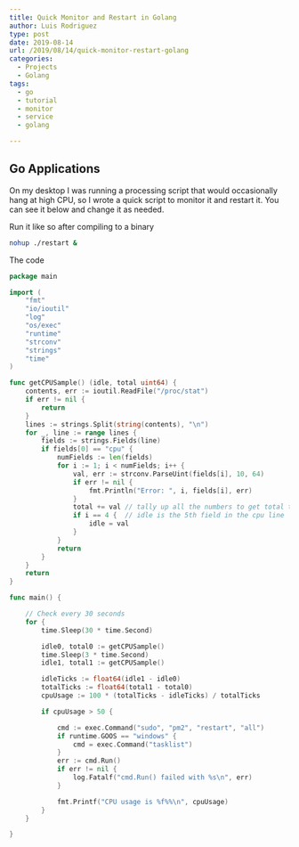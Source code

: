 ```yaml
---
title: Quick Monitor and Restart in Golang
author: Luis Rodriguez
type: post
date: 2019-08-14
url: /2019/08/14/quick-monitor-restart-golang
categories:
  - Projects
  - Golang
tags:
  - go
  - tutorial
  - monitor
  - service
  - golang

---
```


## Go Applications

On my desktop I was running a processing script that would occasionally hang at high CPU, so I wrote a quick script to monitor it and restart it. You can see it below and change it as needed.


Run it like so after compiling to a binary

```bash
nohup ./restart &
```

The code

```go
package main

import (
	"fmt"
	"io/ioutil"
	"log"
	"os/exec"
	"runtime"
	"strconv"
	"strings"
	"time"
)

func getCPUSample() (idle, total uint64) {
	contents, err := ioutil.ReadFile("/proc/stat")
	if err != nil {
		return
	}
	lines := strings.Split(string(contents), "\n")
	for _, line := range lines {
		fields := strings.Fields(line)
		if fields[0] == "cpu" {
			numFields := len(fields)
			for i := 1; i < numFields; i++ {
				val, err := strconv.ParseUint(fields[i], 10, 64)
				if err != nil {
					fmt.Println("Error: ", i, fields[i], err)
				}
				total += val // tally up all the numbers to get total ticks
				if i == 4 {  // idle is the 5th field in the cpu line
					idle = val
				}
			}
			return
		}
	}
	return
}

func main() {

	// Check every 30 seconds
	for {
		time.Sleep(30 * time.Second)

		idle0, total0 := getCPUSample()
		time.Sleep(3 * time.Second)
		idle1, total1 := getCPUSample()

		idleTicks := float64(idle1 - idle0)
		totalTicks := float64(total1 - total0)
		cpuUsage := 100 * (totalTicks - idleTicks) / totalTicks

		if cpuUsage > 50 {

			cmd := exec.Command("sudo", "pm2", "restart", "all")
			if runtime.GOOS == "windows" {
				cmd = exec.Command("tasklist")
			}
			err := cmd.Run()
			if err != nil {
				log.Fatalf("cmd.Run() failed with %s\n", err)
			}

			fmt.Printf("CPU usage is %f%%\n", cpuUsage)
		}
	}

}
```